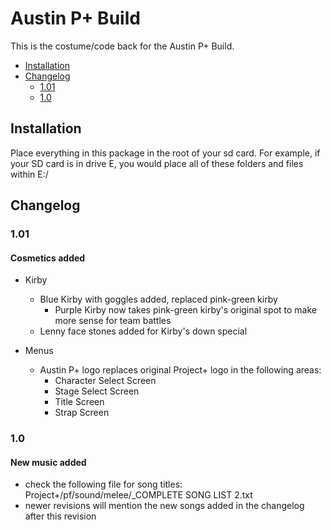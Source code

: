 # Austin P+ Build

This is the costume/code back for the Austin P+ Build.

* [Installation](#installation)
* [Changelog](#changelog)
  * [1.01](#101)
  * [1.0](#10)


## Installation

Place everything in this package in the root of your sd card. For example, if your SD card is in drive E, you would place all of these folders and files within E:/

## Changelog

### 1.01

#### Cosmetics added
* Kirby
  * Blue Kirby with goggles added, replaced pink-green kirby
    * Purple Kirby now takes pink-green kirby's original spot to make more sense for team battles
  * Lenny face stones added for Kirby's down special

* Menus
  * Austin P+ logo replaces original Project+ logo in the following areas:
    * Character Select Screen
    * Stage Select Screen
    * Title Screen
    * Strap Screen


### 1.0

#### New music added
* check the following file for song titles: Project+/pf/sound/melee/_COMPLETE SONG LIST 2.txt
* newer revisions will mention the new songs added in the changelog after this revision